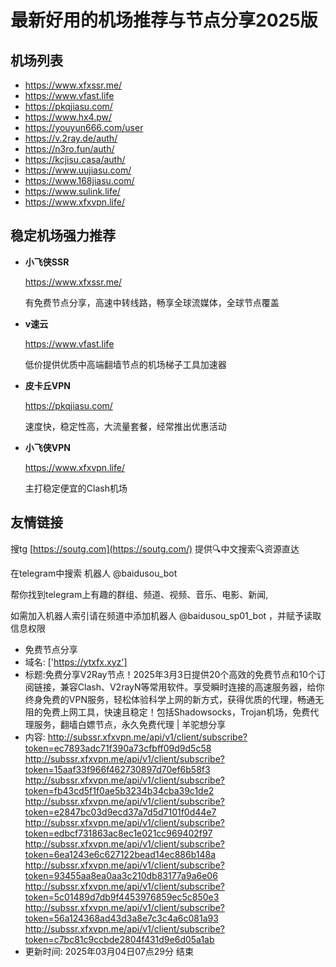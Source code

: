 # 最新好用的机场推荐与节点分享2025版

## 机场列表
* https://www.xfxssr.me/
* https://www.vfast.life
* https://pkqjiasu.com/
* https://www.hx4.pw/ 
* https://youyun666.com/user
* https://v.2ray.de/auth/
* https://n3ro.fun/auth/
* https://kcjisu.casa/auth/
* https://www.uujiasu.com/
* https://www.168jiasu.com/
* https://www.sulink.life/
* https://www.xfxvpn.life/

## 稳定机场强力推荐

+ **小飞侠SSR**
  
   https://www.xfxssr.me/
   
   有免费节点分享，高速中转线路，畅享全球流媒体，全球节点覆盖
   
+ **v速云**
  
   https://www.vfast.life
   
   低价提供优质中高端翻墙节点的机场梯子工具加速器
   
+ **皮卡丘VPN**
  
   https://pkqjiasu.com/
   
   速度快，稳定性高，大流量套餐，经常推出优惠活动
   
+ **小飞侠VPN**
  
   https://www.xfxvpn.life/
   
   主打稳定便宜的Clash机场

## 友情链接

搜tg [https://soutg.com](https://soutg.com/) 提供🔍中文搜索🔍资源直达

在telegram中搜索 机器人 @baidusou_bot

帮你找到telegram上有趣的群组、频道、视频、音乐、电影、新闻,

如需加入机器人索引请在频道中添加机器人 @baidusou_sp01_bot ，并赋予读取信息权限

- 免费节点分享 
- 域名: ['https://ytxfx.xyz'] 
- 标题:免费分享V2Ray节点！2025年3月3日提供20个高效的免费节点和10个订阅链接，兼容Clash、V2rayN等常用软件。享受瞬时连接的高速服务器，给你终身免费的VPN服务，轻松体验科学上网的新方式，获得优质的代理，畅通无阻的免费上网工具，快速且稳定！包括Shadowsocks，Trojan机场，免费代理服务，翻墙白嫖节点，永久免费代理  |  羊驼想分享 
- 内容: 
http://subssr.xfxvpn.me/api/v1/client/subscribe?token=ec7893adc71f390a73cfbff09d9d5c58
http://subssr.xfxvpn.me/api/v1/client/subscribe?token=15aaf33f966f462730897d70ef6b58f3
http://subssr.xfxvpn.me/api/v1/client/subscribe?token=fb43cd5f1f0ae5b3234b34cba39c1de2
http://subssr.xfxvpn.me/api/v1/client/subscribe?token=e2847bc03d9ecd37a7d5d7101f0d44e7
http://subssr.xfxvpn.me/api/v1/client/subscribe?token=edbcf731863ac8ec1e021cc969402f97
http://subssr.xfxvpn.me/api/v1/client/subscribe?token=6ea1243e6c627122bead14ec886b148a
http://subssr.xfxvpn.me/api/v1/client/subscribe?token=93455aa8ea0aa3c210db83177a9a6e06
http://subssr.xfxvpn.me/api/v1/client/subscribe?token=5c01489d7db9f4453976859ec5c850e3
http://subssr.xfxvpn.me/api/v1/client/subscribe?token=56a124368ad43d3a8e7c3c4a6c081a93
http://subssr.xfxvpn.me/api/v1/client/subscribe?token=c7bc81c9ccbde2804f431d9e6d05a1ab 
- 更新时间: 2025年03月04日07点29分 
结束
